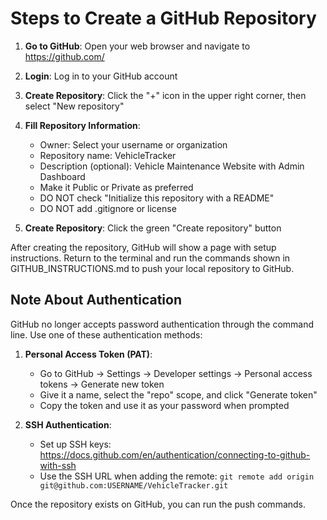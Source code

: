 # Steps to Create a GitHub Repository

1. **Go to GitHub**: Open your web browser and navigate to https://github.com/
2. **Login**: Log in to your GitHub account
3. **Create Repository**: Click the "+" icon in the upper right corner, then select "New repository"
   
4. **Fill Repository Information**:
   - Owner: Select your username or organization
   - Repository name: VehicleTracker
   - Description (optional): Vehicle Maintenance Website with Admin Dashboard
   - Make it Public or Private as preferred
   - DO NOT check "Initialize this repository with a README"
   - DO NOT add .gitignore or license
   
5. **Create Repository**: Click the green "Create repository" button

After creating the repository, GitHub will show a page with setup instructions. Return to the terminal and run the commands shown in GITHUB_INSTRUCTIONS.md to push your local repository to GitHub.

## Note About Authentication

GitHub no longer accepts password authentication through the command line. Use one of these authentication methods:

1. **Personal Access Token (PAT)**:
   - Go to GitHub → Settings → Developer settings → Personal access tokens → Generate new token
   - Give it a name, select the "repo" scope, and click "Generate token"
   - Copy the token and use it as your password when prompted

2. **SSH Authentication**:
   - Set up SSH keys: https://docs.github.com/en/authentication/connecting-to-github-with-ssh
   - Use the SSH URL when adding the remote: `git remote add origin git@github.com:USERNAME/VehicleTracker.git`

Once the repository exists on GitHub, you can run the push commands. 